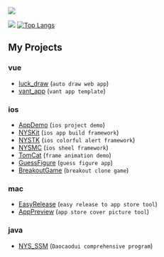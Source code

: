 [![](https://github-profile-trophy.vercel.app/?username=niyongsheng&no-bg=true)](https://niyongsheng.github.io)

[![](https://github-readme-stats.vercel.app/api?username=niyongsheng&count_private=true&show_icons=true&theme=default&hide_title=true&bg_color=0000&hide_border=true)](https://niyongsheng.github.io)   [![Top Langs](https://github-readme-stats.vercel.app/api/top-langs/?username=niyongsheng&count_private=true&layout=compact&theme=default&hide_title=true&bg_color=0000&hide_border=true)](https://niyongsheng.github.io)

## My Projects

### vue

- [luck_draw](https://github.com/niyongsheng/LuckyDraw) (`auto draw web app`)
- [vant_app](https://github.com/niyongsheng/vant_app) (`vant app template`)

### ios

- [AppDemo](https://github.com/niyongsheng/AppDemo) (`ios project demo`)
- [NYSKit](https://github.com/niyongsheng/NYSKit) (`ios app build framework`)
- [NYSTK](https://github.com/niyongsheng/NYSTK) (`ios colorful alert framework`)
- [NYSMC](https://github.com/niyongsheng/NYSMC) (`ios sheel framework`)
- [TomCat](https://github.com/niyongsheng/TomCatGame) (`frame animation demo`)
- [GuessFigure](https://github.com/niyongsheng/GuessFigureGame) (`guess figure app`)
- [BreakoutGame](https://github.com/niyongsheng/BreakoutGame) (`breakout clone game`)

### mac

- [EasyRelease](https://github.com/niyongsheng/EasyRelease) (`easy release to app store tool`)
- [AppPreview](https://github.com/niyongsheng/AppPreview) (`app store cover picture tool`)

### java

- [NYS_SSM](https://github.com/niyongsheng/NYS_SSM) (`Daocaodui comprehensive program`)

